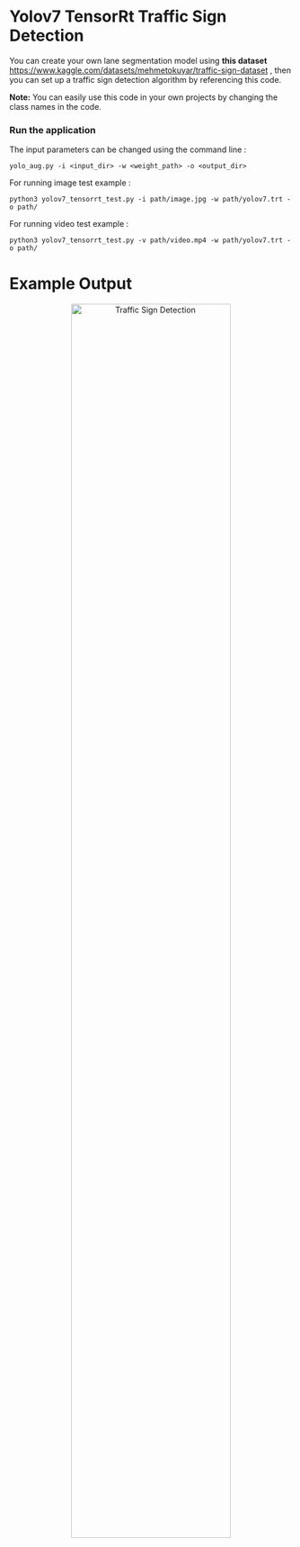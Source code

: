 # Yolov7 TensorRt Traffic Sign Detection
 
You can create your own lane segmentation model using **this dataset** https://www.kaggle.com/datasets/mehmetokuyar/traffic-sign-dataset , then you can set up a traffic sign detection algorithm by referencing this code.

**Note:** You can easily use this code in your own projects by changing the class names in the code.

### Run the application
The input parameters can be changed using the command line :
~~~
yolo_aug.py -i <input_dir> -w <weight_path> -o <output_dir>
~~~~~~~~~
For running image test example :
~~~~
python3 yolov7_tensorrt_test.py -i path/image.jpg -w path/yolov7.trt -o path/
~~~~~~~~~

For running video test example :
~~~~
python3 yolov7_tensorrt_test.py -v path/video.mp4 -w path/yolov7.trt -o path/
~~~~~~~~~
# Example Output

<a href="https://youtu.be/Xp0j-O2TiRE" title="Traffic Sign Detection">
  <p align="center">
    <img width="75%" src="https://github.com/MehmetOKUYAR/yolov7_tensorrt_test/blob/main/results/result.jpg" alt="Traffic Sign Detection"/>
  </p>
</a>

